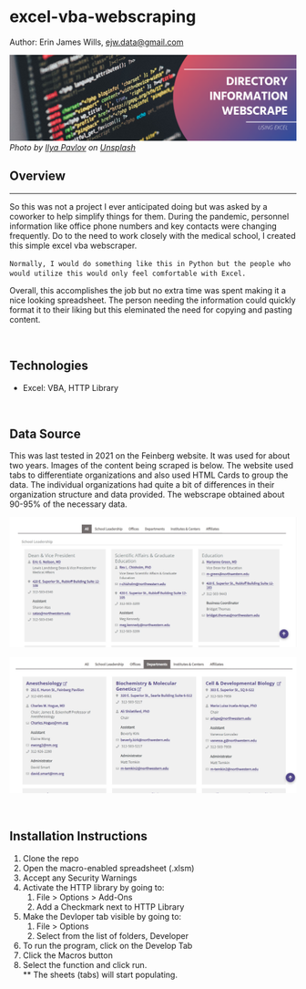 # excel-vba-webscraping  

Author:  Erin James Wills, ejw.data@gmail.com  

![Web Scraping with Excel](./images/excel-webscrape.png)
<cite>Photo by [Ilya Pavlov](https://unsplash.com/@ilyapavlov?utm_source=unsplash&utm_medium=referral&utm_content=creditCopyText) on [Unsplash](https://unsplash.com/s/photos/web?utm_source=unsplash&utm_medium=referral&utm_content=creditCopyText)</cite>
## Overview
<hr>  
So this was not a project I ever anticipated doing but was asked by a coworker to help simplify things for them.  During the pandemic, personnel information like office phone numbers and key contacts were changing frequently.  Do to the need to work closely with the medical school, I created this simple excel vba webscraper.     

`Normally, I would do something like this in Python but the people who would utilize this would only feel comfortable with Excel.`    

Overall, this accomplishes the job but no extra time was spent making it a nice looking spreadsheet.  The person needing the information could quickly format it to their liking but this eleminated the need for copying and pasting content.  

<br>  

## Technologies  
*  Excel:  VBA, HTTP Library  
<br>  

## Data Source   
This was last tested in 2021 on the Feinberg website.  It was used for about two years.  Images of the content being scraped is below.  The website used tabs to differentiate organizations and also used HTML Cards to group the data.  The individual organizations had quite a bit of differences in their organization structure and data provided.  The webscrape obtained about 90-95% of the necessary data.  

![Page 1 Scrape](./images/feinberg-contacts-all.jpg)  

![Page 2 Scrape](./images/feinberg-contacts-departments.jpg)  

<br>

## Installation Instructions  
1.  Clone the repo
1.  Open the macro-enabled spreadsheet (.xlsm)
1.  Accept any Security Warnings
1.  Activate the HTTP library by going to:  
    1.  File > Options > Add-Ons
    1.  Add a Checkmark next to HTTP Library
1.  Make the Devloper tab visible by going to:  
    1.  File > Options
    1.  Select from the list of folders, Developer  
1.  To run the program, click on the Develop Tab
1.  Click the Macros button
1.  Select the function and click run.  
** The sheets (tabs) will start populating.  
